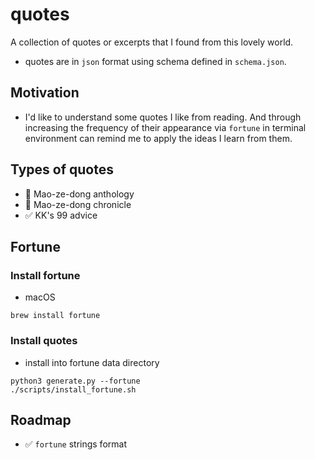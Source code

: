 # quotes

A collection of quotes or excerpts that I found from this lovely world.

- quotes are in `json` format using schema defined in `schema.json`.

## Motivation

- I'd like to understand some quotes I like from reading. And through increasing the frequency of their appearance via `fortune` in terminal environment can remind me to apply the ideas I learn from them.

## Types of quotes

- 🚧 Mao-ze-dong anthology
- 🚧 Mao-ze-dong chronicle
- ✅ KK's 99 advice

## Fortune

### Install fortune

- macOS

```
brew install fortune
```

### Install quotes

- install into fortune data directory
```
python3 generate.py --fortune
./scripts/install_fortune.sh
```

## Roadmap

- ✅ `fortune` strings format

